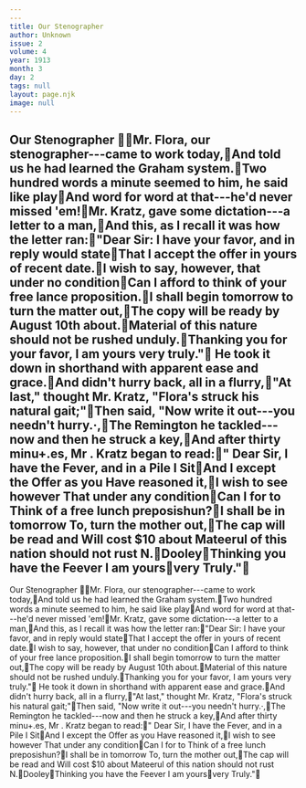 ```yaml
---
---
title: Our Stenographer
author: Unknown
issue: 2
volume: 4
year: 1913
month: 3
day: 2
tags: null
layout: page.njk
image: null
---
```

Our Stenographer Mr. Flora, our stenographer---came to work today,And told us he had learned the Graham system.Two hundred words a minute seemed to him, he said like playAnd word for word at that---he'd never missed 'em!Mr. Kratz, gave some dictation---a letter to a man,And this, as I recall it was how the letter ran:"Dear Sir: I have your favor, and in reply would stateThat I accept the offer in yours of recent date.I wish to say, however, that under no conditionCan I afford to think of your free lance proposition.I shall begin tomorrow to turn the matter out,The copy will be ready by August 10th about.Material of this nature should not be rushed unduly.Thanking you for your favor, I am yours very truly." He took it down in shorthand with apparent ease and grace.And didn't hurry back, all in a flurry,"At last," thought Mr. Kratz, "Flora's struck his natural gait;"Then said, "Now write it out---you needn't hurry.·,The Remington he tackled---now and then he struck a key,And after thirty minu+.es, Mr . Kratz began to read:" Dear Sir, I have the Fever, and in a Pile I SitAnd I except the Offer as you Have reasoned it,I wish to see however That under any conditionCan I for to Think of a free lunch preposishun?I shall be in tomorrow To, turn the mother out,The cap will be read and Will cost $10 about Mateerul of this nation should not rust N.DooleyThinking you have the Feever I am yoursvery Truly."
---
Our Stenographer Mr. Flora, our stenographer---came to work today,And told us he had learned the Graham system.Two hundred words a minute seemed to him, he said like playAnd word for word at that---he'd never missed 'em!Mr. Kratz, gave some dictation---a letter to a man,And this, as I recall it was how the letter ran:"Dear Sir: I have your favor, and in reply would stateThat I accept the offer in yours of recent date.I wish to say, however, that under no conditionCan I afford to think of your free lance proposition.I shall begin tomorrow to turn the matter out,The copy will be ready by August 10th about.Material of this nature should not be rushed unduly.Thanking you for your favor, I am yours very truly." He took it down in shorthand with apparent ease and grace.And didn't hurry back, all in a flurry,"At last," thought Mr. Kratz, "Flora's struck his natural gait;"Then said, "Now write it out---you needn't hurry.·,The Remington he tackled---now and then he struck a key,And after thirty minu+.es, Mr . Kratz began to read:" Dear Sir, I have the Fever, and in a Pile I SitAnd I except the Offer as you Have reasoned it,I wish to see however That under any conditionCan I for to Think of a free lunch preposishun?I shall be in tomorrow To, turn the mother out,The cap will be read and Will cost $10 about Mateerul of this nation should not rust N.DooleyThinking you have the Feever I am yoursvery Truly."


